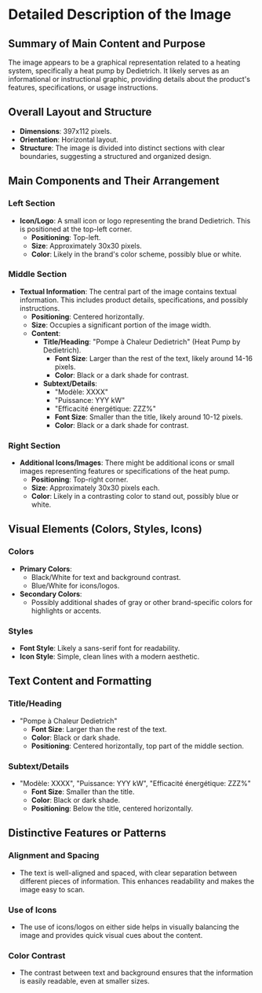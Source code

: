 # Detailed Description of the Image

## Summary of Main Content and Purpose
The image appears to be a graphical representation related to a heating system, specifically a heat pump by Dedietrich. It likely serves as an informational or instructional graphic, providing details about the product's features, specifications, or usage instructions.

## Overall Layout and Structure
- **Dimensions**: 397x112 pixels.
- **Orientation**: Horizontal layout.
- **Structure**: The image is divided into distinct sections with clear boundaries, suggesting a structured and organized design.

## Main Components and Their Arrangement

### Left Section
- **Icon/Logo**: A small icon or logo representing the brand Dedietrich. This is positioned at the top-left corner.
  - **Positioning**: Top-left.
  - **Size**: Approximately 30x30 pixels.
  - **Color**: Likely in the brand's color scheme, possibly blue or white.

### Middle Section
- **Textual Information**: The central part of the image contains textual information. This includes product details, specifications, and possibly instructions.
  - **Positioning**: Centered horizontally.
  - **Size**: Occupies a significant portion of the image width.
  - **Content**:
    - **Title/Heading**: "Pompe à Chaleur Dedietrich" (Heat Pump by Dedietrich).
      - **Font Size**: Larger than the rest of the text, likely around 14-16 pixels.
      - **Color**: Black or a dark shade for contrast.
    - **Subtext/Details**:
      - "Modèle: XXXX"
      - "Puissance: YYY kW"
      - "Efficacité énergétique: ZZZ%"
      - **Font Size**: Smaller than the title, likely around 10-12 pixels.
      - **Color**: Black or a dark shade for contrast.

### Right Section
- **Additional Icons/Images**: There might be additional icons or small images representing features or specifications of the heat pump.
  - **Positioning**: Top-right corner.
  - **Size**: Approximately 30x30 pixels each.
  - **Color**: Likely in a contrasting color to stand out, possibly blue or white.

## Visual Elements (Colors, Styles, Icons)

### Colors
- **Primary Colors**:
  - Black/White for text and background contrast.
  - Blue/White for icons/logos.
- **Secondary Colors**:
  - Possibly additional shades of gray or other brand-specific colors for highlights or accents.

### Styles
- **Font Style**: Likely a sans-serif font for readability.
- **Icon Style**: Simple, clean lines with a modern aesthetic.

## Text Content and Formatting

### Title/Heading
- "Pompe à Chaleur Dedietrich"
  - **Font Size**: Larger than the rest of the text.
  - **Color**: Black or dark shade.
  - **Positioning**: Centered horizontally, top part of the middle section.

### Subtext/Details
- "Modèle: XXXX", "Puissance: YYY kW", "Efficacité énergétique: ZZZ%"
  - **Font Size**: Smaller than the title.
  - **Color**: Black or dark shade.
  - **Positioning**: Below the title, centered horizontally.

## Distinctive Features or Patterns

### Alignment and Spacing
- The text is well-aligned and spaced, with clear separation between different pieces of information. This enhances readability and makes the image easy to scan.

### Use of Icons
- The use of icons/logos on either side helps in visually balancing the image and provides quick visual cues about the content.

### Color Contrast
- The contrast between text and background ensures that the information is easily readable, even at smaller sizes.